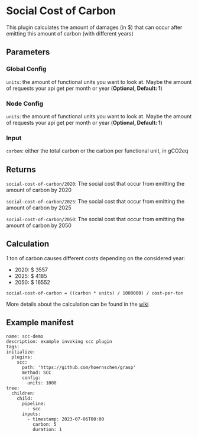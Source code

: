 # Social Cost of Carbon

This plugin calculates the amount of damages (in $) that can occur after emitting this amount of carbon (with different years)

## Parameters

### Global Config

`units`: the amount of functional units you want to look at. Maybe the amount of requests your api get per month or year (**Optional, Default: 1**)

### Node Config

`units`: the amount of functional units you want to look at. Maybe the amount of requests your api get per month or year (**Optional, Default: 1**)

### Input

`carbon`: either the total carbon or the carbon per functional unit, in gCO2eq

## Returns

`social-cost-of-carbon/2020`: The social cost that occur from emitting the amount of carbon by 2020

`social-cost-of-carbon/2025`: The social cost that occur from emitting the amount of carbon by 2025

`social-cost-of-carbon/2050`: The social cost that occur from emitting the amount of carbon by 2050

## Calculation

1 ton of carbon causes different costs depending on the considered year:
* 2020: $ 3557
* 2025: $ 4185
* 2050: $ 16552

```
social-cost-of-carbon = ((carbon * units) / 1000000) / cost-per-ton
```

More details about the calculation can be found in the [wiki](https://github.com/hoernschen/grasp/wiki)

## Example manifest

```
name: scc-demo
description: example invoking scc plugin
tags:
initialize:
  plugins:
    scc:
      path: 'https://github.com/hoernschen/grasp'
      method: SCC 
      config:
        units: 1000
tree:
  children:
    child:
      pipeline:
        - scc
      inputs:
        - timestamp: 2023-07-06T00:00
          carbon: 5
          duration: 1
```
